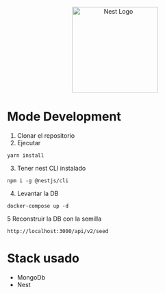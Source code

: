 <p align="center">
  <a href="http://nestjs.com/" target="blank"><img src="https://nestjs.com/img/logo-small.svg" width="200" alt="Nest Logo" /></a>
</p>

# Mode Development
1. Clonar el repositorio
2. Ejecutar
```
yarn install
```
3. Tener nest CLI instalado
```
npm i -g @nestjs/cli
```
4. Levantar la DB
```
docker-compose up -d
```
5 Reconstruir la DB con la semilla
```
http://localhost:3000/api/v2/seed
```

# Stack usado
* MongoDb
* Nest
